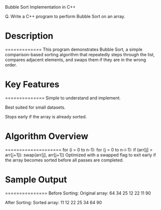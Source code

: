 Bubble Sort Implementation in C++

Q. Write a C++ program to perform Bubble Sort on an array.



# Description
=============
This program demonstrates Bubble Sort, a simple comparison-based sorting algorithm that repeatedly steps through the list, compares adjacent elements, and swaps them if they are in the wrong order.



# Key Features
==============
Simple to understand and implement.

Best suited for small datasets.

Stops early if the array is already sorted.



# Algorithm Overview
====================
for (i = 0 to n-1):
    for (j = 0 to n-i-1):
        if (arr[j] > arr[j+1]):
            swap(arr[j], arr[j+1])
Optimized with a swapped flag to exit early if the array becomes sorted before all passes are completed.



# Sample Output
===============
Before Sorting:
Original array: 64 34 25 12 22 11 90

After Sorting:
Sorted array: 11 12 22 25 34 64 90
